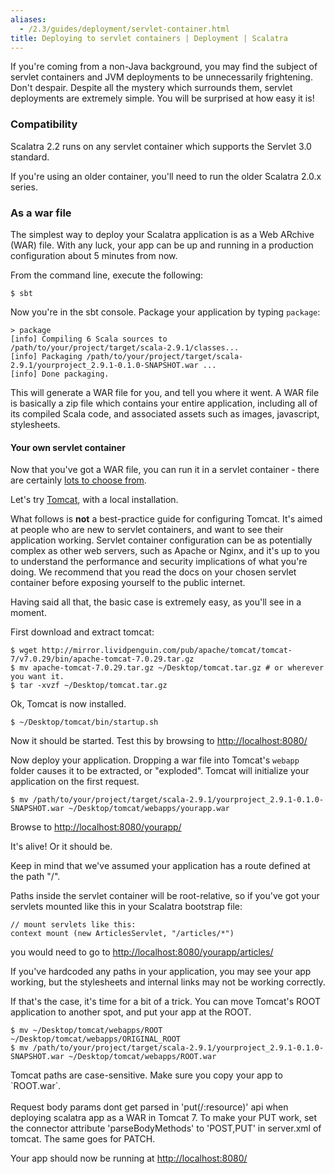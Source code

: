 ```yaml
---
aliases:
  - /2.3/guides/deployment/servlet-container.html
title: Deploying to servlet containers | Deployment | Scalatra
---
```


<div class="alert alert-info">
  <span class="badge badge-info"><i class="icon-flag icon-white"></i></span>
  If you're coming from a non-Java background, you may find the subject of
  servlet containers and JVM deployments to be unnecessarily frightening. Don't
  despair. Despite all the mystery which surrounds them, servlet deployments are
  extremely simple. You will be surprised at how easy it is!
</div>

### Compatibility

Scalatra 2.2 runs on any servlet container which supports the Servlet 3.0 standard.

If you're using an older container, you'll need to run the older Scalatra 2.0.x series.

### As a war file

The simplest way to deploy your Scalatra application is as a Web ARchive (WAR)
file. With any luck, your app can be up and running in a production configuration
about 5 minutes from now.

From the command line, execute the following:

    $ sbt

Now you're in the sbt console. Package your application by typing `package`:

    > package
    [info] Compiling 6 Scala sources to /path/to/your/project/target/scala-2.9.1/classes...
    [info] Packaging /path/to/your/project/target/scala-2.9.1/yourproject_2.9.1-0.1.0-SNAPSHOT.war ...
    [info] Done packaging.

This will generate a WAR file for you, and tell you where it went. A WAR file
is basically a zip file which contains your entire application, including all
of its compiled Scala code, and associated assets such as images, javascript,
stylesheets.

#### Your own servlet container

Now that you've got a WAR file, you can run it in a servlet container - there are certainly
[lots to choose from](http://en.wikipedia.org/wiki/Web_container).

Let's try [Tomcat](http://tomcat.apache.org), with a local installation.

<div class="alert alert-info">
<p><span class="badge badge-info"><i class="icon-flag icon-white"></i></span>
What follows is <strong>not</strong> a best-practice guide for configuring Tomcat.
It's aimed at people who are new to servlet containers, and want to see their
application working. Servlet container configuration can be as potentially complex
as other web servers, such as Apache or Nginx, and it's up to you to understand
the performance and security implications of what you're doing. We recommend
that you read the docs on your chosen servlet container before exposing yourself
to the public internet.</p>

<p>Having said all that, the basic case is extremely easy, as you'll see in a moment.</p>
</div>

First download and extract tomcat:

    $ wget http://mirror.lividpenguin.com/pub/apache/tomcat/tomcat-7/v7.0.29/bin/apache-tomcat-7.0.29.tar.gz
    $ mv apache-tomcat-7.0.29.tar.gz ~/Desktop/tomcat.tar.gz # or wherever you want it.
    $ tar -xvzf ~/Desktop/tomcat.tar.gz

Ok, Tomcat is now installed.

    $ ~/Desktop/tomcat/bin/startup.sh

Now it should be started. Test this by browsing to
[http://localhost:8080/](http://localhost:8080/)

Now deploy your application. Dropping a war file into Tomcat's `webapp` folder
causes it to be extracted, or "exploded". Tomcat will initialize your application
on the first request.

    $ mv /path/to/your/project/target/scala-2.9.1/yourproject_2.9.1-0.1.0-SNAPSHOT.war ~/Desktop/tomcat/webapps/yourapp.war

Browse to [http://localhost:8080/yourapp/](http://localhost:8080/yourapp/)

It's alive! Or it should be.

<div class="alert alert-info">
<span class="badge badge-info"><i class="icon-flag icon-white"></i></span>
Keep in mind that we've assumed your application has a route defined at the
path "/".
</div>

Paths inside the servlet container will be root-relative, so if you've
got your servlets mounted like this in your Scalatra bootstrap file:

    // mount servlets like this:
    context mount (new ArticlesServlet, "/articles/*")

you would need to go to [http://localhost:8080/yourapp/articles/](http://localhost:8080/yourapp/articles/)

If you've hardcoded any paths in your application, you may see your app working,
but the stylesheets and internal links may not be working correctly.

If that's the case, it's time for a bit of a trick. You can move Tomcat's
ROOT application to another spot, and put your app at the ROOT.

    $ mv ~/Desktop/tomcat/webapps/ROOT ~/Desktop/tomcat/webapps/ORIGINAL_ROOT
    $ mv /path/to/your/project/target/scala-2.9.1/yourproject_2.9.1-0.1.0-SNAPSHOT.war ~/Desktop/tomcat/webapps/ROOT.war

<div class="alert alert-warning">
<span class="badge badge-warning"><i class="icon-flag icon-white"></i></span>  Tomcat paths are case-sensitive. Make sure you copy your app to `ROOT.war`.<br /><br />
Request body params dont get parsed in 'put(/:resource)' api when deploying scalatra app as a WAR in Tomcat 7. To make your PUT work, set the connector attribute 'parseBodyMethods' to 'POST,PUT' in server.xml of tomcat. The same goes for PATCH.
</div>

Your app should now be running at [http://localhost:8080/](http://localhost:8080/)
